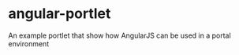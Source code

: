 angular-portlet
===============

An example portlet that show how AngularJS can be used in a portal environment
